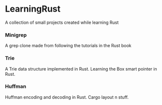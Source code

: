 # LearningRust

A collection of small projects created while learning Rust

### Minigrep  
A grep clone made from following the tutorials in the Rust book

### Trie  
A Trie data structure implemented in Rust. Learning the Box smart pointer in Rust.  

### Huffman  
Huffman encoding and decoding in Rust. Cargo layout n stuff.
